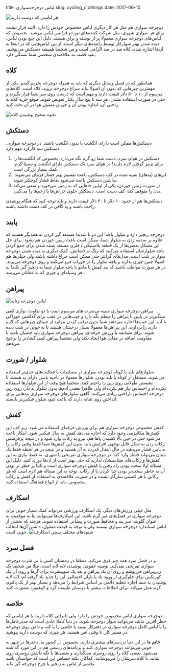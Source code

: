 title: لباس دوچرخه‌سواری
slug: cycling_clothings
date: 2017-06-10

![هر لباسی که دوست دارید]({filename}/images/cyclist_dress.jpg)

دوچرخه سواری هم مثل هر کار دیگری لباس مخصوص خودش را دارد. البته قرار نیست برای هر سواری شهری، مثل شرکت کننده‌های _تور دو فرانس_ لباس بپوشید. بخصوص که لباس‌های دوچرخه سواری معمولا پر از نوشته و براق هستند. دلیل این جیغ بودن لباس، دیده شدن بهتر سوارکار توسط راننده‌های دیگر است. از بین لباس‌هایی که در اینجا به آن‌ها اشاره شده، کلاه صد در صد الزامی است و من شخصا همیشه دستکش می‌پوشم، بقیه قصه، به علاقمندی شخصی شما بستگی دارد.

## کلاه

همانطور که در فصل وسایل دیگری که باید به همراه دوچرخه بخریم گفتم، یکی از مهمترین چیزهایی که بدون آن اصولا نباید سراغ دوچرخه بروید، کلاه است. کلاه‌های مرسوم از ۱۰ تا ۵۰ دلار قیمت دارند و مهم است که درست روی سر شما قرار بگیرند و حتی در صورت استفاده نشدن، هر سه تا پنج سال یکبار تعویض شوند. موقع خرید کلاه به راحتی آن، اندازه بودن آن و جریان معقول هوا در آن دقت کنید.

![نحوه صحیح پوشیدن کلاه]({filename}/images/how_to_wear_helmet.jpg)

## دستکش

دستکش‌ها ممکن است دارای انگشت یا بدون انگشت باشند. در دوچرخه سواری، دستکش سه کارکرد مهم دارد:

1. دستکش در هوای سرد، دست شما رو گرم نگه می‌دارد. بخصوص که انگشت‌ها را برای ترمز گرفتن لازم دارید! در هوای سرد یک دستکش دارای انگشت و نسبتا گرم، کمک بسیار بزرگی است.
2. ابرهای (پدهای) تعبیه شده در کف دستکش، باعث تقسیم بهتر فشار فرمان می‌شوند. نداشتن دستکش باعث می‌شود نقاط فشار کوچکتر شوند.
3. در صورت زمین خوردن، یکی از اولین جاهایی که به زمین می‌خورد و سعی می‌کند بدن را متوقف کند، کف دست است. دستکش جلوی خراش‌ها یا زخم‌ها را می‌گیرد.

دستکش‌ها هم از حدود ۱۰ دلار تا ۳۰ دلار قیمت دارند و باید توجه کنید که هنگام پوشیدن راحت باشند و پد کافی در کف دست داشته باشند.

## پابند

دوچرخه زنجیر دارد و شلوار پاچه! این دو تا شدیدا مستعد گیر کردن به همدیگر هستند که علاوه بر صدمه زدن به شلوار شما، ممکن است باعث زمین خوردن هم بشود. برای حل این مشکل بعضی‌ها از یک قطعه پلاستیکی / فلزی مستعد بسته شدن برای جمع کردن پاچه شلوارشان استفاده می‌کنند که رنگ درخشانش، کمک دیگری به دیده شدن دوچرخه سوار در شب است. مدل‌های گرانتر حتی ممکن است چراغ داشته باشند ولی خیلی‌ها هم اصولا چنین چیزی ندارند و پاچه شلوار را در جوراب فرو می‌کنند و روی دوچرخه می‌پرند. در هر صورت مواظب باشید که بند کفش یا مانتو یا پاچه شلوار شما به زنجیر گیر نکند! به هر وسیله‌ای و چیزی که به عقلتان می‌رسد.

## پیراهن

![لباس دوچرخه زنانه]({filename}/images/female_cloth.jpg)

پیراهن دوچرخه سواری شبیه تی‌شرت های مرسوم است با دو تفاوت: نواری کمی سنگین‌تر در پایین تا پیراهن را منظم نگه دارد و جیب‌هایی در عقب برای گذاشتن خوراکی یا آب. این جیب‌ها اجازه می‌دهند شما بدون توقف کردن بتوانید از جیبتان چیزهایی که لازم دارید را بردارید. این پیراهن‌ها معمولا بسیار درخشان هستند تا به خوبی در شب دیده شوند. برای مسابقه یا ورزش حرفه‌ای، پیراهن دوچرخه سواری باید چسبان باشد تا مقاومت اضافه در مقابل هوا ایجاد نکند ولی شخصا پیراهن کمی گشادتر را ترجیح می‌دهم.

## شلوار / شورت

شلوارهای بلند یا کوتاه دوچرخه سواری در مسابقات یا فعالیت‌های جدی‌تر استفاده می‌شوند، مستقل از کوتاه یا بلند بودن، شلوارها معمولا در ناحیه باسن دارای پد هستند تا نشستن طولانی روی زین را راحتتر کنند. شخصا هیچ وقت از این شلوارها استفاده نکرده‌ام و احساس نیاز هم نکرده‌ام ولی ظاهرا بعضی آدم‌ها بدون شلوار پد دار،‌ روی زین دوچرخه احساس ناراحتی زیادی می‌کنند. گاهی شلوارهای دوچرخه سواری بندهایی برای انداختن روی شانه دارند که باعث شود شلوار فیکس‌تر بایستد.

## کفش

کفش مخصوص دوچرخه‌ سواری هم برای ورزش حرفه‌ای استفاده می‌شود. زیر کف این کفش‌ها مکانیزمی وجود دارد که اجازه می‌دهد کفش به پدال فیکس شود. اینکار باعث می‌شود حتی در حین بالا کشیدن پاها هم، نیرو به رکاب وارد شود و در نتیجه پرفرمنس رکاب زدن به شکل قابل توجهی افزایش یابد. بدون این کفش‌ها شما فقط وقتی رکاب‌ را به پایین فشار می‌دهید در حال انتقال قدرت به آن هستید و در نتیجه در هر لحظه فقط یک پایتان می‌تواند فشار وارد کند. در دوچرخه سواری تفریحی یا شهری، نه فقط نیازی به این کفش‌ها و رکاب‌های متناسبشان ندارید که حتی بهتر است از آن‌ها دوری کنید. دلیل این مساله اولا سخت بودن راه رفتن با کفش دوچرخه سواری است و ثانیا پر خطر تر بودن آن به خاطر سخت‌تر بودن جدا کردن پا از رکاب. توجه به این مساله هم لازم است که هر رکابی با هر کفشی سازگار نیست و در صورت علاقمندی به استفاده از کفش و رکاب مخصوص،‌ باید از انواع هماهنگ استفاده کنید.

## اسکارف

مثل خیلی ورزش‌های دیگر، یک اسکارف ورزشی می‌تواند کمک بسیار خوبی برای دوچرخه سواری در فصل‌های غیر گرم باشد. این اسکارف‌ها می‌توانند بنا به موقعیت به عنوان گلوبند، سر بند و محافظ صورت و پیشانی استفاده شوند. هرچند که بخشی از لباس استاندارد دوچرخه سواری نیستند ولی با توجه به قیمت معقول، داشتن آن‌ها انتخاب خوبی است.
![شیوه‌های مختلف بستن اسکارف]({filename}/images/scarf.jpg)

## فصل سرد

و در فصل سرد همه چیز فرق می‌کند. منطقا در زمستان کسی با تی شرت دوچرخه سواری تفریحی نمی‌کند. توصیه عمومی پوشیدن لایه لایه است. مثلا من شخصا یک زیرپیراهن می‌پوشم و روی آن یک پیراهن و بعد یک سوییشرت برای گرما و روی آن یک کورتکس برای جلوگیری از ورود باد یا باران احتمالی. این را جدید یاد گرفته ام: لایه لایه پوشیدن به شما اجازه تنظیم دائمی بر اساس شرایط را می‌دهد و بسیار بهتر از یک پالتوی گرم عمل می‌کند. برای اطلاعات بیشتر با دوستان طبیعت گرد و کوهنورد مشورت کنید.

## خلاصه

دوچرخه سواری لباس مخصوص خودش را دارد ولی تا وقتی کلاه دارید، با هر لباسی که خطر آفرین نباشد می‌توانید سوار دوچرخه شوید. در دنیا کاملا عادی است که مدیرعامل‌ها را با لباس کامل دوچرخه سواری در دفترکار ببینید یا خانمی را با کت و دامن روی دوچرخه در مسیر کار. تا وقتی امن هستید، هر چیزی که دوست دارید بپوشید.

<div class="attentionBox">
    <b>خانم</b> ها در این دنیا دردسرهای بیشتری دارند. بخصوص در کشور ما. دخترها در شهر به خوبی می‌توانند دوچرخه سواری کنند و برنامه‌های رسمی هم در این مورد گذاشته می‌شود. بعضی کلاه را روی روسری می‌گذارند و بعضی‌ها با نگه داشتن روسری روی شانه، با کلاه سرشان را می‌پوشانند. کماکان نکته حساس این است که حواستان باشد بخشی از لباس به زنجیر یا چرخ دوچرخه گیر نکند.
</div>
